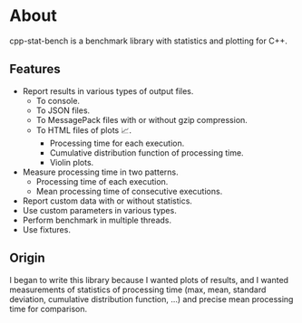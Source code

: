 # About

cpp-stat-bench is a benchmark library with statistics and plotting for C++.

## Features

- Report results in various types of output files.
  - To console.
  - To JSON files.
  - To MessagePack files with or without gzip compression.
  - To HTML files of plots 📈.
    - Processing time for each execution.
    - Cumulative distribution function of processing time.
    - Violin plots.
- Measure processing time in two patterns.
  - Processing time of each execution.
  - Mean processing time of consecutive executions.
- Report custom data with or without statistics.
- Use custom parameters in various types.
- Perform benchmark in multiple threads.
- Use fixtures.

## Origin

I began to write this library because I wanted plots of results,
and I wanted measurements of statistics of processing time
(max, mean, standard deviation, cumulative distribution function, ...)
and precise mean processing time for comparison.
